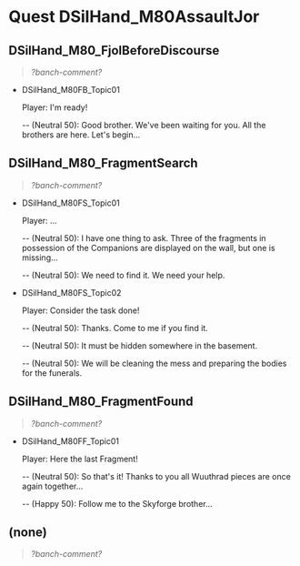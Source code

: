# Quest DSilHand_M80AssaultJor

## DSilHand_M80_FjolBeforeDiscourse

> _?banch-comment?_

* DSilHand_M80FB_Topic01

	Player: I'm ready!

	-- (Neutral 50): Good brother. We've been waiting for you. All the brothers are here. Let's begin...

## DSilHand_M80_FragmentSearch

> _?banch-comment?_

* DSilHand_M80FS_Topic01

	Player: ...

	-- (Neutral 50): I have one thing to ask. Three of the fragments in possession of the Companions are displayed on the wall, but one is missing... 

	-- (Neutral 50): We need to find it. We need your help.

* DSilHand_M80FS_Topic02

	Player: Consider the task done!

	-- (Neutral 50): Thanks. Come to me if you find it.

	-- (Neutral 50): It must be hidden somewhere in the basement. 

	-- (Neutral 50): We will be cleaning the mess and preparing the bodies for the funerals.

## DSilHand_M80_FragmentFound

> _?banch-comment?_

* DSilHand_M80FF_Topic01

	Player: Here the last Fragment!

	-- (Neutral 50): So that's it! Thanks to you all Wuuthrad pieces are once again together...

	-- (Happy 50): Follow me to the Skyforge  brother...

## (none)

> _?banch-comment?_

